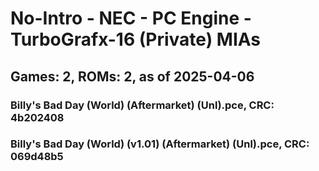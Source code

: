# No-Intro - NEC - PC Engine - TurboGrafx-16 (Private) MIAs
## Games: 2, ROMs: 2, as of 2025-04-06

### Billy's Bad Day (World) (Aftermarket) (Unl).pce, CRC: 4b202408
### Billy's Bad Day (World) (v1.01) (Aftermarket) (Unl).pce, CRC: 069d48b5
